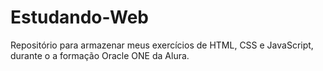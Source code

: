 # Estudando-Web
Repositório para armazenar meus exercícios de HTML, CSS e JavaScript, durante o a formação Oracle ONE da Alura.
